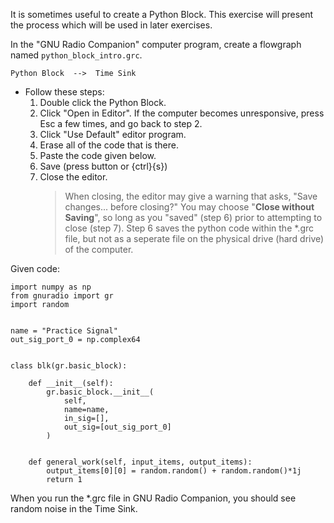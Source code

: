 It is sometimes useful to create a Python Block. This exercise will present the process which will be used in later exercises.

In the "GNU Radio Companion" computer program, create a flowgraph named `python_block_intro.grc`.

```
Python Block  -->  Time Sink
```

- Follow these steps:
  1. Double click the Python Block.
  2. Click "Open in Editor". If the computer becomes unresponsive, press Esc a few times, and go back to step 2.
  3. Click "Use Default" editor program.
  4. Erase all of the code that is there.
  5. Paste the code given below.
  6. Save (press button or {ctrl}{s})
  7. Close the editor.
     > When closing, the editor may give a warning that asks, "Save changes... before closing?"  You may choose "**Close without Saving**", so long as you "saved" (step 6) prior to attempting to close (step 7).  Step 6 saves the python code within the *.grc file, but not as a seperate file on the physical drive (hard drive) of the computer.

Given code:

```python3
import numpy as np
from gnuradio import gr
import random


name = "Practice Signal"
out_sig_port_0 = np.complex64


class blk(gr.basic_block):

    def __init__(self):
        gr.basic_block.__init__(
            self,
            name=name,
            in_sig=[],
            out_sig=[out_sig_port_0]
        )


    def general_work(self, input_items, output_items):
        output_items[0][0] = random.random() + random.random()*1j 
        return 1
```

When you run the *.grc file in GNU Radio Companion, you should see random noise in the Time Sink.
